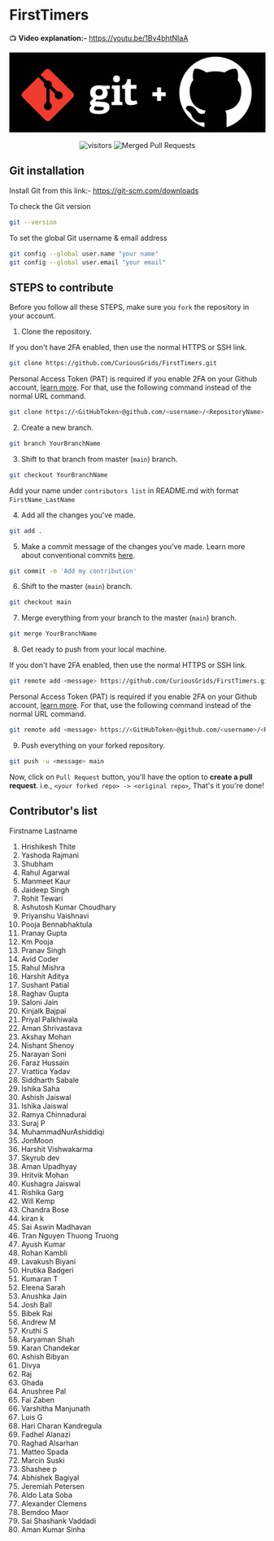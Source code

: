 # FirstTimers

📺 **Video explanation:-** <a href="https://youtu.be/1Bv4bhtNIaA" target="_blank">https://youtu.be/1Bv4bhtNIaA</a>

<img src="https://github.com/AkhileshThite/Portfolio/blob/main/Logos/git-github.jpg"></img>

<div align="center">
  <img src="https://visitor-badge.glitch.me/badge?page_id=CuriousGrids.FirstTimers" alt="visitors" />
  <img src="https://img.shields.io/github/issues-pr-closed/curiousgrids/firsttimers?color=green" alt="Merged Pull Requests" />
</div>

## Git installation

Install Git from this link:- <a href="https://git-scm.com/downloads" target="_blank">https://git-scm.com/downloads</a>

To check the Git version

```bash
git --version
```

To set the global Git username & email address

```bash
git config --global user.name "your name"
git config --global user.email "your email"
```

## STEPS to contribute

Before you follow all these STEPS, make sure you `fork` the repository in your account.

1. Clone the repository.

If you don't have 2FA enabled, then use the normal HTTPS or SSH link.

```bash
git clone https://github.com/CuriousGrids/FirstTimers.git
```

Personal Access Token (PAT) is required if you enable 2FA on your Github account, [learn more](https://docs.github.com/en/authentication/keeping-your-account-and-data-secure/creating-a-personal-access-token).
For that, use the following command instead of the normal URL command.

```bash
git clone https://<GitHubToken>@github.com/<username>/<RepositoryName>.git
```

2. Create a new branch.

```bash
git branch YourBranchName
```

3. Shift to that branch from master (`main`) branch.

```bash
git checkout YourBranchName
```

Add your name under `contributors list` in README.md with format `FirstName_LastName`

4. Add all the changes you've made.

```bash
git add .
```

5. Make a commit message of the changes you've made. Learn more about conventional commits [here](https://www.conventionalcommits.org/en/v1.0.0/).

```bash
git commit -m 'Add my contribution'
```

6. Shift to the master (`main`) branch.

```bash
git checkout main
```

7. Merge everything from your branch to the master (`main`) branch.

```bash
git merge YourBranchName
```

8. Get ready to push from your local machine.

If you don't have 2FA enabled, then use the normal HTTPS or SSH link.

```bash
git remote add <message> https://github.com/CuriousGrids/FirstTimers.git
```

Personal Access Token (PAT) is required if you enable 2FA on your Github account, [learn more](https://docs.github.com/en/authentication/keeping-your-account-and-data-secure/creating-a-personal-access-token).
For that, use the following command instead of the normal URL command.

```bash
git remote add <message> https://<GitHubToken>@github.com/<username>/<RepositoryName>.git
```

9. Push everything on your forked repository.

```bash
git push -u <message> main
```

Now, click on `Pull Request` button, you'll have the option to **create a pull request**. i.e., `<your forked repo> -> <original repo>`, That's it you're done!

## Contributor's list

Firstname Lastname

1. Hrishikesh Thite
2. Yashoda Rajmani
3. Shubham
4. Rahul Agarwal
5. Manmeet Kaur
6. Jaideep Singh
7. Rohit Tewari
8. Ashutosh Kumar Choudhary
9. Priyanshu Vaishnavi
10. Pooja Bennabhaktula
11. Pranay Gupta
12. Km Pooja
13. Pranav Singh
14. Avid Coder
15. Rahul Mishra
16. Harshit Aditya
17. Sushant Patial
18. Raghav Gupta
19. Saloni Jain
20. Kinjalk Bajpai
21. Priyal Palkhiwala
22. Aman Shrivastava
23. Akshay Mohan
24. Nishant Shenoy
25. Narayan Soni
26. Faraz Hussain
27. Vrattica Yadav
28. Siddharth Sabale
29. Ishika Saha
30. Ashish Jaiswal
31. Ishika Jaiswal
32. Ramya Chinnadurai
33. Suraj P
34. MuhammadNurAshiddiqi
35. JonMoon
36. Harshit Vishwakarma
37. Skyrub dev
38. Aman Upadhyay
39. Hritvik Mohan
40. Kushagra Jaiswal
41. Rishika Garg
42. Will Kemp
43. Chandra Bose
44. kiran k
45. Sai Aswin Madhavan
46. Tran Nguyen Thuong Truong
47. Ayush Kumar
48. Rohan Kambli
49. Lavakush Biyani
50. Hrutika Badgeri
51. Kumaran T
52. Eleena Sarah
53. Anushka Jain
54. Josh Ball
55. Bibek Rai
56. Andrew M
57. Kruthi S
58. Aaryaman Shah
59. Karan Chandekar
60. Ashish Bibyan
61. Divya
62. Raj
63. Ghada
64. Anushree Pal
65. Fai Zaben
66. Varshitha Manjunath
67. Luis G
68. Hari Charan Kandregula
69. Fadhel Alanazi
70. Raghad Alsarhan
71. Matteo Spada
72. Marcin Suski
73. Shashee p
74. Abhishek Bagiyal
75. Jeremiah Petersen
76. Aldo Lata Soba
77. Alexander Clemens
78. Bemdoo Maor
79. Sai Shashank Vaddadi
80. Aman Kumar Sinha 